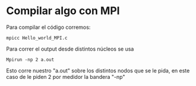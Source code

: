 Compilar algo con MPI
=====================
Para compilar el código corremos:
```console
mpicc Hello_world_MPI.c
```
Para correr el output desde distintos núcleos se usa
```console
Mpirun -np 2 a.out
```
Esto corre nuestro "a.out" sobre los distintos nodos que se le pida, en este caso de le piden 2 por medidor la bandera "-np"